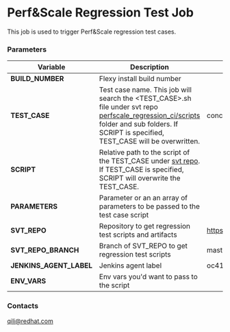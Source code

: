 # Perf&Scale Regression Test Job
This job is used to trigger Perf&Scale regression test cases.
### Parameters

| Variable         | Description                         | Default |
|------------------|-------------------------------------|---------|
| **BUILD_NUMBER** | Flexy install build number          |         |
| **TEST_CASE**   | Test case name. This job will search the <TEST_CASE>.sh file under svt repo <a href="https://github.com/openshift/svt/blob/master/perfscale_regression_ci/scripts">perfscale_regression_ci/scripts</a> folder and sub folders. If SCRIPT is specified, TEST_CASE will be overwritten.|conc_job |
| **SCRIPT**       | Relative path to the script of the TEST_CASE under <a href="https://github.com/openshift/svt">svt repo</a>. If TEST_CASE is specified, SCRIPT will overwrite the TEST_CASE.||
| **PARAMETERS**   | Parameter or an an array of parameters to be passed to the test case script||
| **SVT_REPO**     | Repository to get regression test scripts and artifacts|https://github.com/openshift/svt|
| **SVT_REPO_BRANCH**| Branch of SVT_REPO to get regression test scripts|master|
| **JENKINS_AGENT_LABEL**| Jenkins agent label           |oc411    |
| **ENV_VARS**| Env vars you'd want to pass to the script|         |

### Contacts
qili@redhat.com
